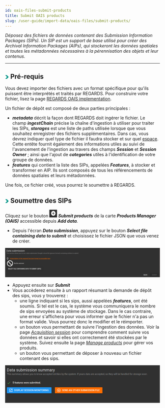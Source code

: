 ```yaml
---
id: oais-files-submit-products
title: Submit OAIS products
slug: /user-guide/import-data/oais-files/submit-products/
---
```


*Déposez des fichiers de données contenant des Submission Information Packages (SIPs). Un SIP est un support de base utilisé pour créer des Archival Information Packages (AIPs), qui stockeront les données spatiales et toutes les métadonnées nécessaires à la pérennisation des objets et leur contenus.*

---

## <img src="/images/user-documentation/doc-icons/right-arrow.png" alt="arrow" height="12" width="12"/> Pré-requis

Vous devez importer des fichiers avec un format spécifique pour qu'ils puissent être interprétés et traités par REGARDS.
Pour construire votre fichier, lisez la page [REGARDS OAIS implementation](../../../../development/appendices/oais/).

Un fichier de dépôt est composé de deux parties principales :

- ***metadata*** décrit la façon dont REGARDS doit ingérer le fichier. Le champ ***ingestChain*** précise la chaîne d'ingestion à utiliser pour traiter les SIPs, ***storages*** est une liste de paths utilisée lorsque que vous souhaitez enregistrer des fichiers supplémentaires. Dans cas, vous devrez indiquer quel type de fichier il faudra stocker et sur quel [espace](../../../project-configuration/storages/). Cette entête fournit également des informations utiles au suivi de l'avancement de l'ingestion au travers des champs ***Session*** et ***Session Owner*** ; ainsi que l'ajout de ***categories*** utiles à l'identification de votre groupe de données.
- ***features*** qui contient la liste des SIPs, appelées ***Features***, à stocker et transformer en AIP. Ils sont composés de tous les référencements de données spatiales et leurs métadonnées.

Une fois, ce fichier créé, vous pourrez le soumettre à REGARDS.

## <img src="/images/user-documentation/doc-icons/right-arrow.png" alt="arrow" height="12" width="12"/> Soumettre des SIPs

Cliquez sur le bouton <img src="/images/user-documentation/regards-icons/admin/add.png" alt="add products" height="25" width="25"/> ***Submit products*** de la carte ***Products Manager (OAIS)*** accessible depuis ***Add data***.

- Depuis l'écran ***Data submission***, appuyez sur le bouton ***Select file containing data to submit*** et choisissez le fichier JSON que vous venez de créer.

<div align="center">
  <img src="/images/user-documentation/v1.4/4_1-ingest/ingest-submit-products.png" alt="submit products" width="800"/> 
</div>

      
- Appuyez ensuite sur ***Submit***
- Vous accèderez ensuite à un rapport résumant la demande de dépôt des sips, vous y trouverez :
  - une ligne indiquant si les sips, aussi appelées ***features***, ont été soumis. Si tel est le cas, le système vous communiquera le nombre de sips envoyées au système de stockage.
 Dans le cas contraire, une erreur s'affichera pour vous informer que le fichier n'a pas un format valide. Vous pourrez donc le modifier et le réimporter.
  - un bouton vous permettant de suivre l'ingestion des données. Voir la page *[Acquisition session](../../scanned-files/monitor-sessions/)* pour comprendre comment suivre vos données et savoir si elles ont correctement été stockées par le système. Suivez ensuite la page *[Manage products](../manage-products/)* pour gérer vos produits.
  - un bouton vous permettant de déposer à nouveau un fichier contenant des sips.
  
<div align="center">
  <img src="/images/user-documentation/v1.4/4_1-ingest/ingest-data-summary.png" alt="product data summary chain" width="800"/> 
</div>
